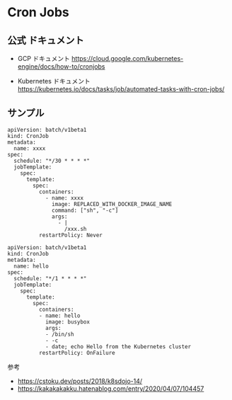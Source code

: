 # Cron Jobs

## 公式 ドキュメント

+ GCP ドキュメント
https://cloud.google.com/kubernetes-engine/docs/how-to/cronjobs

+ Kubernetes ドキュメント
https://kubernetes.io/docs/tasks/job/automated-tasks-with-cron-jobs/

## サンプル

```
apiVersion: batch/v1beta1
kind: CronJob
metadata:
  name: xxxx
spec:
  schedule: "*/30 * * * *"
  jobTemplate:
    spec:
      template:
        spec:
          containers:
            - name: xxxx
              image: REPLACED_WITH_DOCKER_IMAGE_NAME
              command: ["sh", "-c"]
              args:
                - |
                  /xxx.sh
          restartPolicy: Never
```
```
apiVersion: batch/v1beta1
kind: CronJob
metadata:
  name: hello
spec:
  schedule: "*/1 * * * *"
  jobTemplate:
    spec:
      template:
        spec:
          containers:
          - name: hello
            image: busybox
            args:
            - /bin/sh
            - -c
            - date; echo Hello from the Kubernetes cluster
          restartPolicy: OnFailure
```



参考

+ https://cstoku.dev/posts/2018/k8sdojo-14/
+ https://kakakakakku.hatenablog.com/entry/2020/04/07/104457
